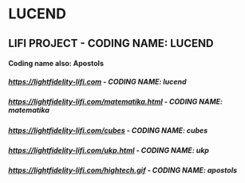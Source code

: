 # LUCEND
## LIFI PROJECT - CODING NAME: LUCEND

#### Coding name also: Apostols

##### https://lightfidelity-lifi.com  -  CODING NAME: lucend
##### https://lightfidelity-lifi.com/matematika.html  -  CODING NAME: matematika
##### https://lightfidelity-lifi.com/cubes  -  CODING NAME: cubes
##### https://lightfidelity-lifi.com/ukp.html  -  CODING NAME: ukp
##### https://lightfidelity-lifi.com/hightech.gif  -  CODING NAME: apostols
